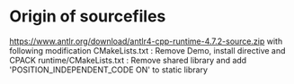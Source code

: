 # Origin of sourcefiles

https://www.antlr.org/download/antlr4-cpp-runtime-4.7.2-source.zip with following modification 
CMakeLists.txt : Remove Demo, install directive and CPACK 
runtime/CMakeLists.txt : Remove shared library and add 'POSITION_INDEPENDENT_CODE ON' to static library



